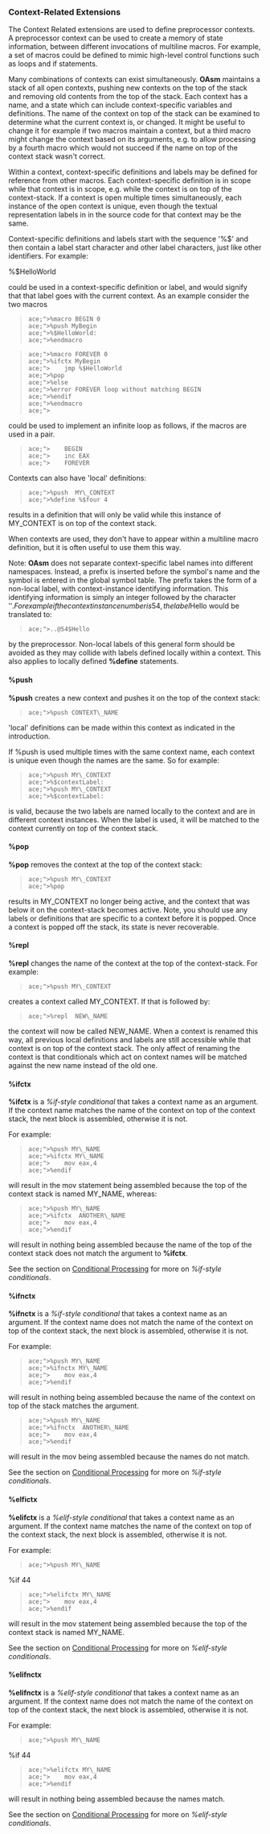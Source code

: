 ### Context-Related Extensions

 
 The Context Related extensions are used to define preprocessor contexts.  A preprocessor context can be used to create a memory of state information, between different invocations of multiline macros.  For example, a set of macros could be defined to mimic high-level control functions such as loops and if statements.
 
 Many combinations of contexts can exist simultaneously.  **OAsm** maintains a stack of all open contexts, pushing new contexts on the top of the stack and removing old contents from the top of the stack.  Each context has a name, and a state which can include context-specific variables and definitions.  The name of the context on top of the stack can be examined to determine what the current context is, or changed.  It might be useful to change it for example if two macros maintain a context, but a third macro might change the context based on its arguments, e.g. to allow processing by a fourth macro which would not succeed if the name on top of the context stack wasn't correct.
 
 Within a context, context-specific definitions and labels may be defined for reference from other macros.  Each context-specific definition is in scope while that context is in scope, e.g. while the context is on top of the context-stack.  If a context is open multiple times simultaneously, each instance of the open context is unique, even though the textual representation labels in in the source code for that context may be the same.
 
 Context-specific definitions and labels start with the sequence '%$' and then contain a label start character and other label characters, just like other identifiers.  For example:
 
 %$HelloWorld
 
 could be used in a context-specific definition or label, and would signify that that label goes with the current context.  As an example consider the two macros
 
>     ace;">%macro BEGIN 0
>     ace;">%push MyBegin
>     ace;">%$HelloWorld:
>     ace;">%endmacro
 
>     ace;">%macro FOREVER 0
>     ace;">%ifctx MyBegin
>     ace;">    jmp %$HelloWorld
>     ace;">%pop
>     ace;">%else
>     ace;">%error FOREVER loop without matching BEGIN
>     ace;">%endif
>     ace;">%endmacro
>     ace;">
 could be used to implement an infinite loop as follows, if the macros are used in a pair.  
 
>     ace;">    BEGIN
>     ace;">    inc EAX
>     ace;">    FOREVER
 
 Contexts can also have 'local' definitions:
 
>     ace;">%push  MY\_CONTEXT
>     ace;">%define %$four 4
 
 results in a definition that will only be valid while this instance of MY\_CONTEXT is on top of the context stack.
 
 When contexts are used, they don't have to appear within a multiline macro definition, but it is often useful to use them this way.
 
 Note:  **OAsm** does not separate context-specific label names into different namespaces.  Instead, a prefix is inserted before the symbol's name and the symbol is entered in the global symbol table.  The prefix takes the form of a non-local label, with context-instance identifying information.  This identifying information is simply an integer followed by the character '$'.  For example if the context instance number is 54, the label %$Hello would be translated to:
 
>     ace;">..@54$Hello
 
 by the preprocessor.  Non-local labels of this general form should be avoided as they may collide with labels defined locally within a context.  This also applies to locally defined **%define** statements.


#### %push

 **%push** creates a new context and pushes it on the top of the context stack:
 
>     ace;">%push CONTEXT\_NAME
 
 'local' definitions can be made within this context as indicated in the introduction.
 
 If %push is used multiple times with the same context name, each context is unique even though the names are the same.  So for example:
 
>     ace;">%push MY\_CONTEXT
>     ace;">%$contextLabel:
>     ace;">%push MY\_CONTEXT
>     ace;">%$contextLabel:
 
 is valid, because the two labels are named locally to the context and are in different context instances.  When the label is used, it will be matched to the context currently on top of the context stack.


#### %pop

 **%pop** removes the context at the top of the context stack:
 
>     ace;">%push MY\_CONTEXT
>     ace;">%pop 
 
 results in MY\_CONTEXT no longer being active, and the context that was below it on the context-stack becomes active.  Note, you should use any labels or definitions that are specific to a context before it is popped.  Once a context is popped off the stack, its state is never recoverable.


#### %repl

 **%repl** changes the name of the context at the top of the context-stack.  For example:
 
>     ace;">%push MY\_CONTEXT
 
 creates a context called MY\_CONTEXT.  If that is followed by:
 
>     ace;">%repl  NEW\_NAME
 
 the context will now be called NEW\_NAME.  When a context is renamed this way, all previous local definitions and labels are still accessible while that context is on top of the context stack.  The only affect of renaming the context is that conditionals which act on context names will be matched against the new name instead of the old one.


#### %ifctx

 **%ifctx** is a _%if-style conditional_ that takes a context name as an argument.  If the context name matches the name of the context on top of the context stack, the next block is assembled, otherwise it is not.
 
 For example:
 
>     ace;">%push MY\_NAME
>     ace;">%ifctx MY\_NAME
>     ace;">    mov eax,4
>     ace;">%endif
 
 will result in the mov statement being assembled because the top of the context stack is named MY\_NAME, whereas:
 
>     ace;">%push MY\_NAME
>     ace;">%ifctx  ANOTHER\_NAME
>     ace;">    mov eax,4
>     ace;">%endif
 
 will result in nothing being assembled because the name of the top of the context stack does not match the argument to **%ifctx**.
 
 See the section on [Conditional Processing](Conditional%20Processing.md) for more on _%if-style conditionals_.


#### %ifnctx

 **%ifnctx** is a _%if-style conditional_ that takes a context name as an argument.  If the context name does not match the name of the context on top of the context stack, the next block is assembled, otherwise it is not.
 
 For example:
 
>     ace;">%push MY\_NAME
>     ace;">%ifnctx MY\_NAME
>     ace;">    mov eax,4
>     ace;">%endif
 
 will result in nothing being assembled because the name of the context on top of the stack matches the argument.
 
>     ace;">%push MY\_NAME
>     ace;">%ifnctx  ANOTHER\_NAME
>     ace;">    mov eax,4
>     ace;">%endif
 
 will result in the mov being assembled because the names do not match.
 
 See the section on [Conditional Processing](Conditional%20Processing.md) for more on _%if-style conditionals_.


#### %elfictx

 **%elifctx** is a _%elif-style conditional_ that takes a context name as an argument.  If the context name matches the name of the context on top of the context stack, the next block is assembled, otherwise it is not.
 
 For example:
 
>     ace;">%push MY\_NAME
 %if 44
>     ace;">%elifctx MY\_NAME
>     ace;">    mov eax,4
>     ace;">%endif
 
 will result in the mov statement being assembled because the top of the context stack is named MY\_NAME.
 
 See the section on [Conditional Processing](Conditional%20Processing.md) for more on _%elif-style conditionals_.


#### %elifnctx

 
 **%elifnctx** is a _%elif-style conditional_ that takes a context name as an argument.  If the context name does not match the name of the context on top of the context stack, the next block is assembled, otherwise it is not.
 
 For example:
 
>     ace;">%push MY\_NAME
 %if 44
>     ace;">%elifctx MY\_NAME
>     ace;">    mov eax,4
>     ace;">%endif
 
 will result in nothing being assembled because the names match.
 
 See the section on [Conditional Processing](Conditional%20Processing.md) for more on _%elif-style conditionals_.
  
 
 